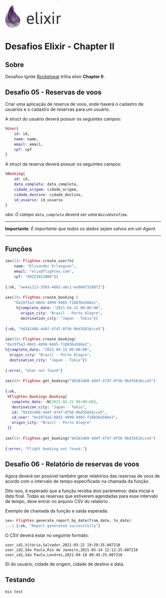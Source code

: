 
[<img src="https://raw.githubusercontent.com/alemaocastro1986/ignite-challenge-one/main/assets/elixir_full.png" width="180"/>]() 
# Desafios Elixir - Chapter II
## Sobre
Desafios Ignite [Rocketseat](https://rocketseat.com.br/)  trilha elixir __Chapter II__ .


## Desafio 05 - Reservas de voos

Criar uma aplicação de reserva de voos, onde haverá o cadastro de usuários e o cadastro de reservas para um usuário.

A struct do usuário deverá possuir os seguintes campos:
```elixir
%User{
	id: id,
	name: name,
	email: email,
	cpf: cpf
}
```
A struct da reserva deverá possuir os seguintes campos:
```elixir
%Booking{
	id: id,
	data_completa: data_completa,
	cidade_origem: cidade_origem,
	cidade_destino: cidade_destino,
	id_usuario: id_usuario
}   
```

_obs: O campo `data_completa` deverá ser uma `NaiveDateTime`_.

***
 **Importante**: _É importante que todos os dados sejam salvos em um Agent_.
***

## Funções 
```elixir
iex(1)> Flightex.create_user(%{
	name: "Elixander Erlangson", 
	email: "elix@flightex.com", 
	cpf: "88225912080"})   

{:ok, "ae4a1113-3593-4602-a8c1-ee9b6f318872"}

iex(2)> Flightex.create_booking (
	"0a1975a3-08d1-4899-94b5-f18836a566e1",
	 %{complete_date: "2021-04-22 09:00:00", 
	   origin_city: "Brazil - Porto Alegre", 
	   destination_city: "Japan - Tokio"})

{:ok, "9d181488-4d4f-4747-8f56-9bd35816cce5"}

iex(3)> Flightex.create_booking(
"0a1975a3-08d1-4899-94b5-f18836a566e2", 
%{complete_date: "2021-04-22 09:00:00", 
  origin_city: "Brazil - Porto Alegre", 
  destination_city: "Japan - Tokio"})

{:error, "User not found"}

iex(4)> Flightex.get_booking("9d181488-4d4f-4747-8f56-9bd35816cce5")

{:ok,
 %Flightex.Bookings.Booking{
   complete_date: ~N[2021-04-22 09:00:00], 
   destination_city: "Japan - Tokio",
   id: "9d181488-4d4f-4747-8f56-9bd35816cce5",
   id_user: "0a1975a3-08d1-4899-94b5-f18836a566e1",
   origin_city: "Brazil - Porto Alegre"
 }}

iex(5)> Flightex.get_booking("9d181488-4d4f-4747-8f56-9bd35816cce4")

{:error, "Flight booking not found."}


```
## Desafio 06 - Relatório de reservas de voos

Agora deverá ser possível também gerar relatórios das reservas de voos de acordo com o intervalo de tempo especificado na chamada da função.

Dito isso, é esperado que a função receba dois parâmetros: data inicial e data final. Todas as reservas que estiverem agendadas para esse intervalo de tempo, deve entrar no arquivo CSV do relatório.

Exemplo de chamada da função e saída esperada:
```elixir
iex> Flightex.generate_report_by_date(from_date, to_date)
...> {:ok, "Report generated successfully"}
```

O CSV deverá estar no seguinte formato:

```
user_id1,Vitória,Salvador,2021-03-22 19:29:25.607218
user_id2,São Paulo,Rio de Janeiro,2021-03-14 12:12:25.607218
user_id1,São Paulo,Londres,2021-04-18 08:45:25.607218
```

ID do usuário, cidade de origem, cidade de destino e data.

## Testando

```bash
mix test
```